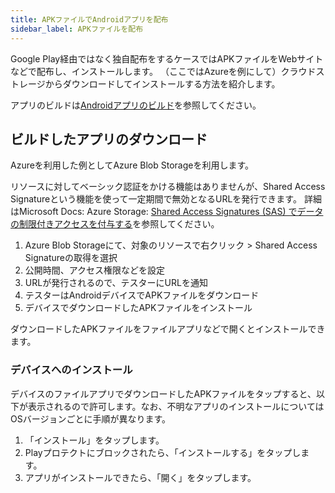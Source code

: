 ```yaml
---
title: APKファイルでAndroidアプリを配布
sidebar_label: APKファイルを配布
---
```


Google Play経由ではなく独自配布をするケースではAPKファイルをWebサイトなどで配布し、インストールします。
（ここではAzureを例にして）クラウドストレージからダウンロードしてインストールする方法を紹介します。

アプリのビルドは[Androidアプリのビルド](build/android-build.md)を参照してください。

## ビルドしたアプリのダウンロード

Azureを利用した例としてAzure Blob Storageを利用します。

リソースに対してベーシック認証をかける機能はありませんが、Shared Access Signatureという機能を使って一定期間で無効となるURLを発行できます。
詳細はMicrosoft Docs: Azure Storage: [Shared Access Signatures (SAS) でデータの制限付きアクセスを付与する](https://docs.microsoft.com/ja-jp/azure/storage/common/storage-sas-overview)を参照してください。

1. Azure Blob Storageにて、対象のリソースで右クリック > Shared Access Signatureの取得を選択
2. 公開時間、アクセス権限などを設定
3. URLが発行されるので、テスターにURLを通知
4. テスターはAndroidデバイスでAPKファイルをダウンロード
5. デバイスでダウンロードしたAPKファイルをインストール

ダウンロードしたAPKファイルをファイルアプリなどで開くとインストールできます。

### デバイスへのインストール

デバイスのファイルアプリでダウンロードしたAPKファイルをタップすると、以下が表示されるので許可します。なお、不明なアプリのインストールについてはOSバージョンごとに手順が異なります。

1. 「インストール」をタップします。
1. Playプロテクトにブロックされたら、「インストールする」をタップします。
1. アプリがインストールできたら、「開く」をタップします。
